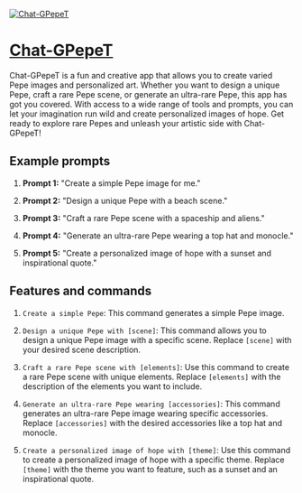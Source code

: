[![Chat-GPepeT](https://files.oaiusercontent.com/file-SCiHJp02VM6Ci50uHdexp03y?se=2123-10-17T21%3A49%3A32Z&sp=r&sv=2021-08-06&sr=b&rscc=max-age%3D31536000%2C%20immutable&rscd=attachment%3B%20filename%3DIMG_1342.JPEG&sig=06ygmN1ZacmGTA3kizDsNHc3FI5GUfn0F4suhyiXy90%3D)](https://chat.openai.com/g/g-QWf3CSI0k-chat-gpepet)

# [Chat-GPepeT](https://chat.openai.com/g/g-QWf3CSI0k-chat-gpepet)

Chat-GPepeT is a fun and creative app that allows you to create varied Pepe images and personalized art. Whether you want to design a unique Pepe, craft a rare Pepe scene, or generate an ultra-rare Pepe, this app has got you covered. With access to a wide range of tools and prompts, you can let your imagination run wild and create personalized images of hope. Get ready to explore rare Pepes and unleash your artistic side with Chat-GPepeT!

## Example prompts

1. **Prompt 1:** "Create a simple Pepe image for me."

2. **Prompt 2:** "Design a unique Pepe with a beach scene."

3. **Prompt 3:** "Craft a rare Pepe scene with a spaceship and aliens."

4. **Prompt 4:** "Generate an ultra-rare Pepe wearing a top hat and monocle."

5. **Prompt 5:** "Create a personalized image of hope with a sunset and inspirational quote."

## Features and commands

1. `Create a simple Pepe`: This command generates a simple Pepe image.

2. `Design a unique Pepe with [scene]`: This command allows you to design a unique Pepe image with a specific scene. Replace `[scene]` with your desired scene description.

3. `Craft a rare Pepe scene with [elements]`: Use this command to create a rare Pepe scene with unique elements. Replace `[elements]` with the description of the elements you want to include.

4. `Generate an ultra-rare Pepe wearing [accessories]`: This command generates an ultra-rare Pepe image wearing specific accessories. Replace `[accessories]` with the desired accessories like a top hat and monocle.

5. `Create a personalized image of hope with [theme]`: Use this command to create a personalized image of hope with a specific theme. Replace `[theme]` with the theme you want to feature, such as a sunset and an inspirational quote.